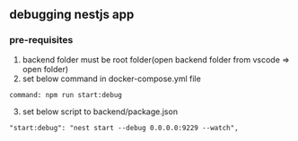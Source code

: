 ## debugging nestjs app

### pre-requisites
1. backend folder must be root folder(open backend folder from vscode => open folder)
2. set below command in docker-compose.yml file
```
command: npm run start:debug
```
3. set below script to backend/package.json
```
"start:debug": "nest start --debug 0.0.0.0:9229 --watch",
```